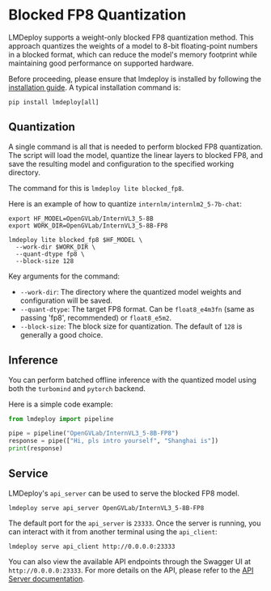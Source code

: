 # Blocked FP8 Quantization

LMDeploy supports a weight-only blocked FP8 quantization method. This approach quantizes the weights of a model to 8-bit floating-point numbers in a blocked format, which can reduce the model's memory footprint while maintaining good performance on supported hardware.

Before proceeding, please ensure that lmdeploy is installed by following the [installation guide](../get_started/installation.md). A typical installation command is:

```shell
pip install lmdeploy[all]
```

## Quantization

A single command is all that is needed to perform blocked FP8 quantization. The script will load the model, quantize the linear layers to blocked FP8, and save the resulting model and configuration to the specified working directory.

The command for this is `lmdeploy lite blocked_fp8`.

Here is an example of how to quantize `internlm/internlm2_5-7b-chat`:

```shell
export HF_MODEL=OpenGVLab/InternVL3_5-8B
export WORK_DIR=OpenGVLab/InternVL3_5-8B-FP8

lmdeploy lite blocked_fp8 $HF_MODEL \
  --work-dir $WORK_DIR \
  --quant-dtype fp8 \
  --block-size 128
```

Key arguments for the command:

- `--work-dir`: The directory where the quantized model weights and configuration will be saved.
- `--quant-dtype`: The target FP8 format. Can be `float8_e4m3fn` (same as passing 'fp8', recommended) or `float8_e5m2`.
- `--block-size`: The block size for quantization. The default of `128` is generally a good choice.

## Inference

You can perform batched offline inference with the quantized model using both the `turbomind` and `pytorch` backend.

Here is a simple code example:

```python
from lmdeploy import pipeline

pipe = pipeline("OpenGVLab/InternVL3_5-8B-FP8")
response = pipe(["Hi, pls intro yourself", "Shanghai is"])
print(response)
```

## Service

LMDeploy's `api_server` can be used to serve the blocked FP8 model.

```shell
lmdeploy serve api_server OpenGVLab/InternVL3_5-8B-FP8
```

The default port for the `api_server` is `23333`. Once the server is running, you can interact with it from another terminal using the `api_client`:

```shell
lmdeploy serve api_client http://0.0.0.0:23333
```

You can also view the available API endpoints through the Swagger UI at `http://0.0.0.0:23333`. For more details on the API, please refer to the [API Server documentation](../llm/api_server.md).
